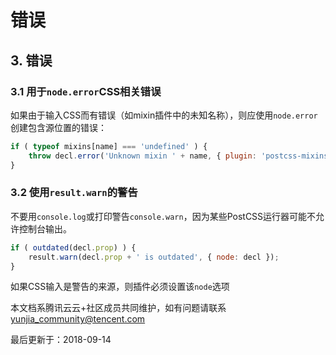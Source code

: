 # 错误

## 3. 错误

### 3.1 用于`node.error`CSS相关错误

如果由于输入CSS而有错误（如mixin插件中的未知名称），则应使用`node.error`创建包含源位置的错误：

```javascript
if ( typeof mixins[name] === 'undefined' ) {
    throw decl.error('Unknown mixin ' + name, { plugin: 'postcss-mixins' });
}
```

### 3.2 使用`result.warn`的警告

不要用`console.log`或打印警告`console.warn`，因为某些PostCSS运行器可能不允许控制台输出。

```javascript
if ( outdated(decl.prop) ) {
    result.warn(decl.prop + ' is outdated', { node: decl });
}
```

如果CSS输入是警告的来源，则插件必须设置该`node`选项

本文档系腾讯云云+社区成员共同维护，如有问题请联系 yunjia_community@tencent.com

最后更新于：2018-09-14